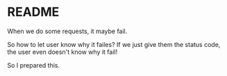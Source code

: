 # README
When we do some requests, it maybe fail.

So how to let user know why it failes? If we just give them the status code, the user even doesn't know why it fail!

So I prepared this.
